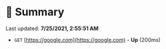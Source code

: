 # 📖 Summary
Last updated: **7/25/2021, 2:55:51 AM**

- `GET` [https://google.com](https://google.com) - **Up** (200ms)
